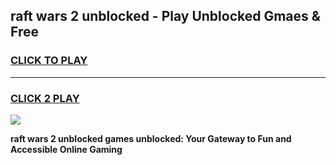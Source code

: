 
## raft wars 2 unblocked - Play Unblocked Gmaes & Free
<h3>
<a href="https://news.freeplayer.one?title=raft_wars_2_unblocked&ref=16F">CLICK TO PLAY</a></h3>
<hr>

<h3>
<a href="https://news.freeplayer.one?title=raft_wars_2_unblocked&ref=16F">CLICK 2 PLAY</a>
  
</h3>

<a href="https://news.freeplayer.one?title=raft_wars_2_unblocked&ref=16F/"><img src="https://clearcache.store/games.png"></a>


**raft wars 2 unblocked games unblocked: Your Gateway to Fun and Accessible Online Gaming**
